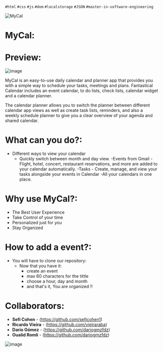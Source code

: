`#html` `#css` `#js` `#dom` `#localstorage` `#JSON` `#master-in-software-engineering`


![MyCal](https://user-images.githubusercontent.com/81560312/166891724-f73ca194-b8d9-41ec-ad28-f98f6f85201b.png)

# MyCal:

# Preview:
![image](https://user-images.githubusercontent.com/81560312/166891933-b40b86fd-b7fb-4aa7-bbcc-248101af7d67.png)

MyCal is an easy-to-use daily calendar and planner app that provides you with a simple way to schedule your tasks, meetings and plans. Fantastical Calendar includes an event calendar, to do lists, check lists, calendar widget and a calendar planner.

The calendar planner allows you to switch the planner between different calendar app views as well as create task lists, reminders, and also a weekly schedule planner to give you a clear overview of your agenda and shared calendar.

# What can you do?:
- Different ways to view your calendar 
    - Quickly switch between month and day view.
    -Events from Gmail - Flight, hotel, concert, restaurant reservations, and more are added to your calendar automatically.
    -Tasks - Create, manage, and view your tasks alongside your events in Calendar
    -All your calendars in one place.


# Why use MyCal?:

- The Best User Experience
- Take Control of your time
- Personalized just for you
- Stay Organized

# How to add a event?:

 - You will have to clone our repository:
    - Now that you have it:
      - create an event
      - max 60 characters for the tittle
      - choose a hour, day and month
      - and that's it, You are organized !!

# Collaborators:
* **Sefi Cohen** - (https://github.com/seficohen1) 
* **Ricardo Vieira** - (https://github.com/vieiraraba) 
* **Darío Gómez** - (https://github.com/dariogmzfdz) 
* **Oualid Romli** - (https://github.com/dariogmzfdz) 
      
![image](https://user-images.githubusercontent.com/81560312/166894004-5053dc48-4993-49c5-8b74-f1f98f97cd64.png)


